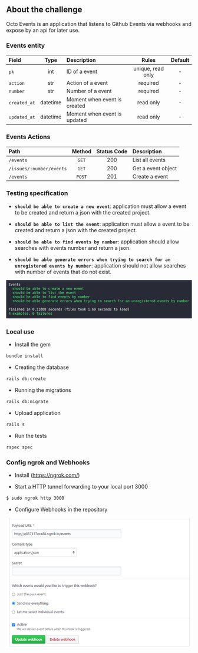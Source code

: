 ## About the challenge

Octo Events is an application that listens to Github Events via webhooks and expose by an api for later use.

### Events entity

|Field|Type|Description|Rules|Default|
|:---|:--:|:----------|:---:|:-----:|
|`pk`|int|ID of a event|unique,   read only|-|
|`action`|str|Action of a event|required|-|
|`number`|str|Number of a event|required|-|
|`created_at`|datetime|Moment when event is created|read only|-|
|`updated_at`|datetime|Moment when event is updated|read only|-|

### Events Actions

|Path|Method|Status Code|Description|
|:---|:----:|:---------:|:----------|
|`/events`|`GET`|200|List all events|
|`/issues/:number/events`|`GET`|200|Get a event object|
|`/events`|`POST`|201|Create a event|

### Testing specification

- **`should be able to create a new event`**: application must allow a event to be created and return a json with the created project.

- **`should be able to list the event`**: application must allow a event to be created and return a json with the created project.

- **`should be able to find events by number`**: application should allow searches with events number and return a json.

- **`should be able generate errors when trying to search for an unregistered events by number`**: application should not allow searches with number of events that do not exist.

![alt text](imgs/test.png)

### Local use

* Install the gem

```sh
bundle install
```

* Creating the database

```sh
rails db:create
```

* Running the migrations

```sh
rails db:migrate
```

* Upload application

```sh
rails s
```

* Run the tests

```sh
rspec spec
```
### Config ngrok and Webhooks

* Install (https://ngrok.com/)

* Start a HTTP tunnel forwarding to your local port 3000

```sh
$ sudo ngrok http 3000 
```

* Configure Webhooks in the repository

![alt text](imgs/confing_webhooks.png)

